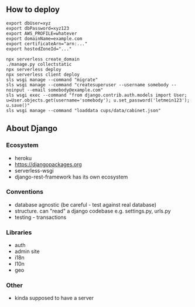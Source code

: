 ## How to deploy

```
export dbUser=xyz
export dbPassword=xyz123
export AWS_PROFILE=whatever
export domainName=example.com
export certificateArn="arn:..."
export hostedZoneId="..."

npx serverless create_domain
./manage.py collectstatic
npx serverless deploy
npx serverless client deploy
sls wsgi manage --command "migrate"
sls wsgi manage --command "createsuperuser --username somebody --noinput --email somebody@example.com"
sls wsgi exec --command "from django.contrib.auth.models import User; u=User.objects.get(username='somebody'); u.set_password('letmein123'); u.save()"
sls wsgi manage --command "loaddata cups/data/cabinet.json"
```

## About Django

### Ecosystem

* heroku
* https://djangopackages.org
* serverless-wsgi
* django-rest-framework has its own ecosystem

### Conventions

* database agnostic (be careful - test against real database)
* structure. can "read" a django codebase e.g. settings.py, urls.py
* testing - transactions

### Libraries

* auth
* admin site
* i18n
* l10n
* geo

### Other

* kinda supposed to have a server
